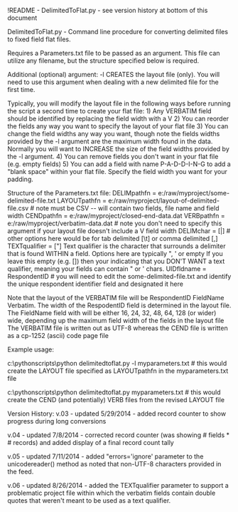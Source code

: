 !README - DelimitedToFlat.py - see version history at bottom of this document

DelimitedToFlat.py - Command line procedure for converting delimited files to fixed field flat files.

Requires a Parameters.txt file to be passed as an argument.  This file can utilize any filename, but the structure specified below is required.

Additional (optional) argument:
-l CREATES the layout file (only).  You will need to use this argument when dealing with a new delimited file for the first time.

Typically, you will modify the layout file in the following ways before running the script a second time to create your flat file:
    1) Any VERBATIM field should be identified by replacing the field width with a V
    2) You can reorder the fields any way you want to specify the layout of your flat file
    3) You can change the field widths any way you want, though note the fields widths provided by the -l argument are the maximum width found in the data.
        Normally you will want to INCREASE the size of the field widths provided by the -l argument.
    4) You can remove fields you don't want in your flat file (e.g. empty fields)
    5) You can add a field with name P-A-D-D-I-N-G to add a "blank space" within your flat file.  Specify the field width you want for your padding.
    
Structure of the Parameters.txt file:
    DELIMpathfn = e:/raw/myproject/some-delimited-file.txt
    LAYOUTpathfn = e:/raw/myproject/layout-of-delimited-file.csv   # note must be CSV -- will contain two fields, file name and field width
    CENDpathfn = e:/raw/myproject/closed-end-data.dat
    VERBpathfn = e:/raw/myproject/verbatim-data.dat   # note you don't need to specify this argument if your layout file doesn't include a V field width
    DELIMchar = [|]   # other options here would be for tab delimited [\t] or comma delimited [,]
    TEXTqualifier = ["]   Text qualifier is the character that surrounds a delimiter that is found WITHIN a field. Options here are typically ", ' or empty
    If you leave this empty (e.g. []) then your indicating that you DON'T WANT a text qualifier, meaning your fields can contain " or ' chars.
    UIDfldname = RespondentID   # you will need to edit the some-delimited-file.txt and identify the unique respondent identifier field and designated it here
    
Note that the layout of the VERBATIM file will be RespondentID  FieldName  Verbatim.  The width of the RespodentID field is determined in the layout file.
The FieldName field with will be either 16, 24, 32, 48, 64, 128 (or wider) wide, depending up the maximum field width of the fields in the layout file
The VERBATIM file is written out as UTF-8 whereas the CEND file is written as a cp-1252 (ascii) code page file

Example usage:

c:\pythonscripts\python delimitedtoflat.py -l myparameters.txt   # this would create the LAYOUT file specified as LAYOUTpathfn in the myparameters.txt file

c:\pythonscripts\python delimitedtoflat.py myparameters.txt  # this would create the CEND (and potentially) VERB files from the revised LAYOUT file

Version History:
v.03 - updated 5/29/2014 - added record counter to show progress during long conversions

v.04 - updated 7/8/2014 - corrected record counter (was showing # fields * # records) and added display of a final record count tally

v.05 - updated 7/11/2014 - added "errors='ignore' parameter to the unicodereader() method as noted that non-UTF-8 characters provided in the feed.

v.06 - updated 8/26/2014 - added the TEXTqualifier parameter to support a problematic project file within which the verbatim fields contain double quotes that weren't meant to be used as a text qualifier.

